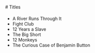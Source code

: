 # Titles

- A River Runs Through It
- Fight Club
- 12 Years a Slave
- The Big Short
- 12 Monkeys
- The Curious Case of Benjamin Button
